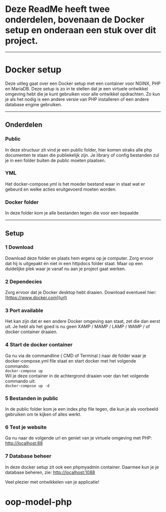 # Deze ReadMe heeft twee onderdelen, bovenaan de Docker setup en onderaan een stuk over dit project.

<hr>

# Docker setup
Deze uitleg gaat over een Docker setup met een container voor NGINX, PHP en MariaDB. Deze setup is zo in te stellen dat je een virtuele ontwikkel omgeving hebt die je kunt gebruiken voor alle ontwikkel opdrachten.
Zo kun je als het nodig is een andere versie van PHP installeren of een andere database engine gebruiken.

<hr>

## Onderdelen
### Public
In deze structuur zit vind je een public folder, hier komen straks alle php documenten te staan die publiekelijk zijn. Je library of config bestanden zul je in een folder buiten de public moeten plaatsen.
### YML
Het docker-compose.yml is het moeder bestand waar in staat wat er gebeurd en welke acties eruitgevoerd moeten worden.
### Docker folder
In deze folder kom je alle bestanden tegen die voor een bepaalde 

<hr>

## Setup
### 1 Download
Download deze folder en plaats hem ergens op je computer. Zorg ervoor dat hij is uitgepakt én niet in een httpdocs folder staat. Maar op een duidelijke plek waar je vanaf nu aan je project gaat werken.


### 2 Dependecies
Zorg ervoor dat je Docker desktop hebt draaien.
Download eventueel hier: [https://www.docker.com](url)

### 3 Port available
Het kan zijn dat er een andere Docker omgeving aan staat, zet die dan eerst uit. Je hebt als het goed is nu geen XAMP / MAMP / LAMP / WAMP / of docker container draaien.

### 4 Start de docker container
Ga nu via de commandline ( CMD of Terminal ) naar de folder waar je docker-compose.yml file staat en start docker met het volgende commando: <br>
```docker-compose up```
<br>
Wil je deze container in de achtergrond draaien voer dan het volgende commando uit: <br>
```docker-compose up -d```

### 5 Bestanden in public
In de public folder kom je een index.php file tegen, die kun je als voorbeeld gebruiken om te kijken of alles werkt.

### 6 Test je website
Ga nu naar de volgende url en geniet van je virtuele omgeving met PHP:
[http://localhost:88](url)

### 7 Database beheer
In deze docker setup zit ook een phpmyadmin container. Daarmee kun je je database beheren, zie:
[http://localhost:1088](url)

Veel plezier met ontwikkelen van je applicatie!
# oop-model-php
